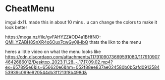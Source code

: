 # CheatMenu
imgui dx11. made this in about 10 mins . u can change the colors to make it look better


https://mega.nz/file/gvFAHYZZ#OD4a1BHfNO-QMl_YZABH8SnXR4o6Oux7cwGy0jl-IbQ 
 thats the likn to the menu 

 heres a little video on what the menu looks like 
 https://cdn.discordapp.com/attachments/1179109073669591080/1179109074642686012/Desktop_2023.11.28_-_17.17.09.02.mp4?ex=657895e6&is=656620e6&hm=052f88ee837ae024580b0b5afd091358453939c099e920544db3f1213f8b498d&
